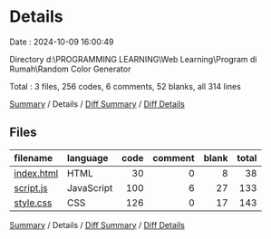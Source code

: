 # Details

Date : 2024-10-09 16:00:49

Directory d:\\PROGRAMMING LEARNING\\Web Learning\\Program di Rumah\\Random Color Generator

Total : 3 files,  256 codes, 6 comments, 52 blanks, all 314 lines

[Summary](results.md) / Details / [Diff Summary](diff.md) / [Diff Details](diff-details.md)

## Files
| filename | language | code | comment | blank | total |
| :--- | :--- | ---: | ---: | ---: | ---: |
| [index.html](/index.html) | HTML | 30 | 0 | 8 | 38 |
| [script.js](/script.js) | JavaScript | 100 | 6 | 27 | 133 |
| [style.css](/style.css) | CSS | 126 | 0 | 17 | 143 |

[Summary](results.md) / Details / [Diff Summary](diff.md) / [Diff Details](diff-details.md)